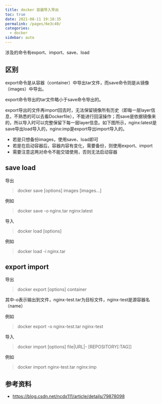 ```yaml
---
title: docker 容器导入导出
toc: true
date: 2021-08-11 19:18:35
permalink: /pages/6e3c40/
categories:
  - docker
sidebar: auto
---
```



涉及的命令有export、import、save、load

## 区别

export命令是从容器（container）中导出tar文件，而save命令则是从镜像（images）中导出。

export命令导出的tar文件略小于save命令导出的。

export导出的文件再import回去时，无法保留镜像所有历史（即每一层layer信息，不熟悉的可以去看Dockerfile），不能进行回滚操作；而save是依据镜像来的，所以导入时可以完整保留下每一层layer信息。如下图所示，nginx:latest是save导出load导入的，nginx:imp是export导出import导入的。

- 若是只想备份images，使用save、load即可
- 若是在启动容器后，容器内容有变化，需要备份，则使用export、import
- 需要注意这两对命令不能交错使用，否则无法启动容器
  
## save load

导出

> docker save [options] images [images...]

例如 

> docker save -o nginx.tar nginx:latest

导入 

> docker load [options]

例如

> docker load -i nginx.tar

## export  import

导出

> docker export [options] container

其中-o表示输出到文件，nginx-test.tar为目标文件，nginx-test是源容器名（name）

例如

> docker export -o nginx-test.tar nginx-test


导入

> docker import [options] file|URL|- [REPOSITORY[:TAG]]


 例如

> docker import nginx-test.tar nginx:imp



## 参考资料

- https://blog.csdn.net/ncdx111/article/details/79878098
